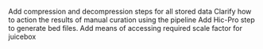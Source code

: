 Add compression and decompression steps for all stored data
Clarify how to action the results of manual curation using the pipeline
Add Hic-Pro step to generate bed files.
Add means of accessing required scale factor for juicebox
